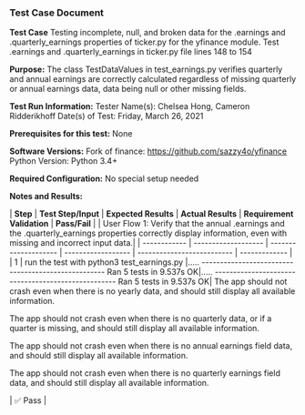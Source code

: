 ### Test Case Document

**Test Case**
Testing incomplete, null, and broken data for the .earnings and .quarterly_earnings properties of ticker.py for the yfinance module.
Test .earnings and .quarterly_earnings in ticker.py file lines 148 to 154

**Purpose:**
The class TestDataValues in test_earnings.py verifies quarterly and annual earnings are correctly calculated regardless of missing quarterly or annual earnings data, data being null or other missing fields.

**Test Run Information:**
Tester Name(s): Chelsea Hong, Cameron Ridderikhoff
Date(s) of Test: Friday, March 26, 2021

**Prerequisites for this test:**
None

**Software Versions:**
Fork of finance: https://github.com/sazzy4o/yfinance
Python Version: Python 3.4+

**Required Configuration:**
No special setup needed

**Notes and Results:**

| **Step**     | **Test Step/Input** | **Expected Results** | **Actual Results** | **Requirement Validation** | **Pass/Fail** |
| User Flow 1: Verify that the annual .earnings and the .quarterly_earnings properties correctly display information, even with missing and incorrect input data.|
| ------------ | ------------------- | -------------------- | ------------------ | -------------------------- | ------------- |
| 1 | run the test with python3 test_earnings.py |..... --------------------------------------------------- Ran 5 tests in 9.537s OK|..... --------------------------------------------------- Ran 5 tests in 9.537s OK|
The app should not crash even when there is no yearly data, and should still display all available information.

The app should not crash even when there is no quarterly data, or if a quarter is missing, and should still display all available information.

The app should not crash even when there is no annual earnings field data, and should still display all available information.

The app should not crash even when there is no quarterly earnings field data, and should still display all available information.

| ✅ Pass |

<br></br>
